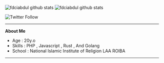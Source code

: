 ![fdciabdul github stats](https://raw.githubusercontent.com/fdciabdul/fdciabdul/master/computer-programming-anime-programming-language-thread-animation-gril-f6c2888a88588db1f063bcfcbc84e6cf.png)
![fdciabdul github stats](https://github-readme-stats.vercel.app/api?username=fdciabdul&show_icons=true&title_color=fff&icon_color=79ff97&text_color=9f9f9f&bg_color=151515)

![Twitter Follow](https://img.shields.io/twitter/follow/fdciabdul?label=Follow&style=social)
___

**About Me**

- Age : 20y.o
- Skills : PHP , Javascript , Rust , And Golang
- School : National Islamic Institute of Religion 
           LAA ROIBA 
___
